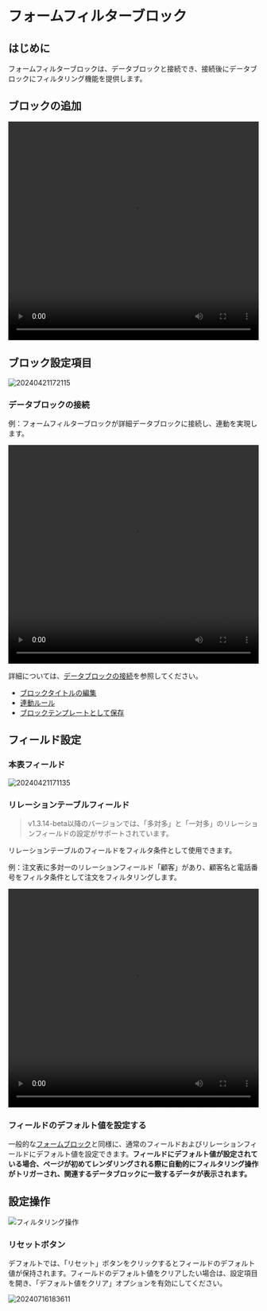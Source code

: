 # フォームフィルターブロック

## はじめに

フォームフィルターブロックは、データブロックと接続でき、接続後にデータブロックにフィルタリング機能を提供します。

## ブロックの追加

<video width="100%" height="440" controls>
    <source src="https://static-docs.nocobase.com/20240426172722.mp4" type="video/mp4">
</video>

## ブロック設定項目

![20240421172115](https://static-docs.nocobase.com/20240421172115.png)

### データブロックの接続

例：フォームフィルターブロックが詳細データブロックに接続し、連動を実現します。

<video width="100%" height="440" controls>
    <source src="https://static-docs.nocobase.com/20240421170947.mp4" type="video/mp4">
</video>

詳細については、[データブロックの接続](/handbook/ui/blocks/block-settings/connect-block)を参照してください。

- [ブロックタイトルの編集](/handbook/ui/blocks/block-settings/block-title)
- [連動ルール](/handbook/ui/blocks/block-settings/linkage-rule)
- [ブロックテンプレートとして保存](/handbook/ui/blocks/block-settings/block-template)

## フィールド設定

### 本表フィールド

![20240421171135](https://static-docs.nocobase.com/20240421171135.png)

### リレーションテーブルフィールド
> v1.3.14-beta以降のバージョンでは、「多対多」と「一対多」のリレーションフィールドの設定がサポートされています。

リレーションテーブルのフィールドをフィルタ条件として使用できます。

例：注文表に多対一のリレーションフィールド「顧客」があり、顧客名と電話番号をフィルタ条件として注文をフィルタリングします。

<video width="100%" height="440" controls>
<source src="https://static-docs.nocobase.com/20240421171437.mp4" type="video/mp4">
</video>

### フィールドのデフォルト値を設定する

一般的な[フォームブロック](/handbook/ui/blocks/data-blocks/form)と同様に、通常のフィールドおよびリレーションフィールドにデフォルト値を設定できます。**フィールドにデフォルト値が設定されている場合、ページが初めてレンダリングされる際に自動的にフィルタリング操作がトリガーされ、関連するデータブロックに一致するデータが表示されます。**

## 設定操作

![フィルタリング操作](https://static-docs.nocobase.com/20240421171839.png)

### リセットボタン

デフォルトでは、「リセット」ボタンをクリックするとフィールドのデフォルト値が保持されます。フィールドのデフォルト値をクリアしたい場合は、設定項目を開き、「デフォルト値をクリア」オプションを有効にしてください。

![20240716183611](https://nocobase-docs.oss-cn-beijing.aliyuncs.com/20240716183611.png)


